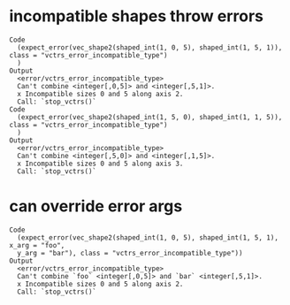 # incompatible shapes throw errors

    Code
      (expect_error(vec_shape2(shaped_int(1, 0, 5), shaped_int(1, 5, 1)), class = "vctrs_error_incompatible_type")
      )
    Output
      <error/vctrs_error_incompatible_type>
      Can't combine <integer[,0,5]> and <integer[,5,1]>.
      x Incompatible sizes 0 and 5 along axis 2.
      Call: `stop_vctrs()`
    Code
      (expect_error(vec_shape2(shaped_int(1, 5, 0), shaped_int(1, 1, 5)), class = "vctrs_error_incompatible_type")
      )
    Output
      <error/vctrs_error_incompatible_type>
      Can't combine <integer[,5,0]> and <integer[,1,5]>.
      x Incompatible sizes 0 and 5 along axis 3.
      Call: `stop_vctrs()`

# can override error args

    Code
      (expect_error(vec_shape2(shaped_int(1, 0, 5), shaped_int(1, 5, 1), x_arg = "foo",
      y_arg = "bar"), class = "vctrs_error_incompatible_type"))
    Output
      <error/vctrs_error_incompatible_type>
      Can't combine `foo` <integer[,0,5]> and `bar` <integer[,5,1]>.
      x Incompatible sizes 0 and 5 along axis 2.
      Call: `stop_vctrs()`

